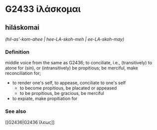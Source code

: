 # G2433 ἱλάσκομαι

## hiláskomai

_(hil-as'-kom-ahee | hee-LA-skoh-meh | ee-LA-skoh-may)_

### Definition

middle voice from the same as G2436; to conciliate, i.e., (transitively) to atone for (sin), or (intransitively) be propitious; be merciful, make reconciliation for; 

- to render one's self, to appease, conciliate to one's self
  - to become propitious, be placated or appeased
  - to be propitious, be gracious, be merciful
- to expiate, make propitiation for

### See also

[[G2436|G2436 ἵλεως]]
